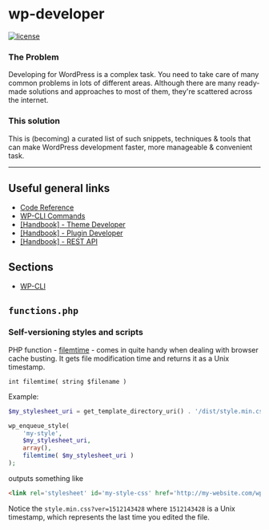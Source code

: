 # wp-developer

[![license](https://img.shields.io/github/license/selrond/wp-developer.svg?style=flat-square)](https://choosealicense.com/licenses/mit/)

### The Problem

Developing for WordPress is a complex task. You need to take care of many common problems in lots of different areas. Although there are many ready-made solutions and approaches to most of them, they're scattered across the internet.  

### This solution

This is (becoming) a curated list of such snippets, techniques & tools that can make WordPress development faster, more manageable & convenient task.

---

## Useful general links

- [Code Reference](https://developer.wordpress.org/reference/)
- [WP-CLI Commands](https://developer.wordpress.org/cli/commands/)
- [[Handbook] - Theme Developer](https://developer.wordpress.org/themes/)
- [[Handbook] - Plugin Developer](https://developer.wordpress.org/plugins/)
- [[Handbook] - REST API](https://developer.wordpress.org/rest-api/)

## Sections

- [WP-CLI](wp-cli/README.md)

## `functions.php`

### Self-versioning styles and scripts

PHP function - [filemtime](https://secure.php.net/manual/en/function.filemtime.php) - comes in quite handy when dealing with browser cache busting. It gets file modification time and returns it as a Unix timestamp.

`int filemtime( string $filename )`

Example:

```php
$my_stylesheet_uri = get_template_directory_uri() . '/dist/style.min.css';

wp_enqueue_style( 
	'my-style',
	$my_stylesheet_uri, 
	array(), 
	filemtime( $my_stylesheet_uri ) 
);
```

outputs something like 

```html
<link rel='stylesheet' id='my-style-css' href='http://my-website.com/wp-content/themes/my-theme/dist/style.min.css?ver=1512143428' type='text/css' media='all' />
```

Notice the `style.min.css?ver=1512143428` where `1512143428` is a Unix timestamp, which represents the last time you edited the file.
